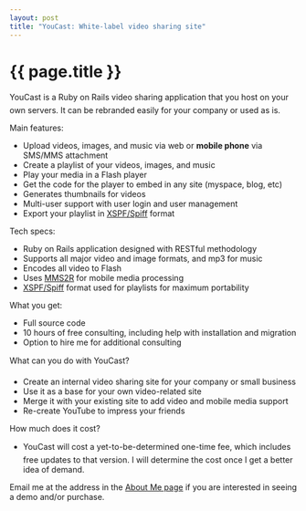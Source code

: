```yaml
--- 
layout: post
title: "YouCast: White-label video sharing site"
---
```


{{ page.title }}
================

YouCast&#153; is a Ruby on Rails video sharing application that you host on your own servers.  It can be rebranded easily for your company or used as is.

Main features:

* Upload videos, images, and music via web or **mobile phone** via SMS/MMS attachment
* Create a playlist of your videos, images, and music
* Play your media in a Flash player
* Get the code for the player to embed in any site (myspace, blog, etc)
* Generates thumbnails for videos
* Multi-user support with user login and user management
* Export your playlist in [XSPF/Spiff](http://en.wikipedia.org/wiki/XSPF) format

Tech specs:

* Ruby on Rails application designed with RESTful methodology
* Supports all major video and image formats, and mp3 for music
* Encodes all video to Flash
* Uses [MMS2R](http://mms2r.rubyforge.org/) for mobile media processing
* [XSPF/Spiff](http://en.wikipedia.org/wiki/XSPF) format used for playlists for maximum portability

What you get:

* Full source code
* 10 hours of free consulting, including help with installation and migration
* Option to hire me for additional consulting

What can you do with YouCast&#153;?

* Create an internal video sharing site for your company or small business
* Use it as a base for your own video-related site
* Merge it with your existing site to add video and mobile media support
* Re-create YouTube to impress your friends

How much does it cost?

* YouCast&#153; will cost a yet-to-be-determined one-time fee, which includes free updates to that version.  I will determine the cost once I get a better idea of demand.

Email me at the address in the [About Me page](http://shanesbrain.net/about-me) if you are interested in seeing a demo and/or purchase.
